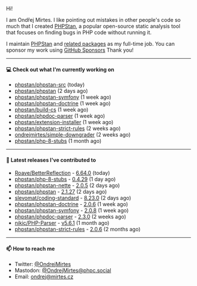 Hi!

I am Ondřej Mirtes. I like pointing out mistakes in other people's code so much that I created [PHPStan](https://phpstan.org/), a popular open-source static analysis tool that focuses on finding bugs in PHP code without running it.

I maintain [PHPStan](https://github.com/phpstan/phpstan) and [related packages](https://github.com/phpstan/) as my full-time job. You can sponsor my work using [GitHub Sponsors](https://github.com/sponsors/ondrejmirtes) Thank you!

---

#### 💻 Check out what I'm currently working on

- [phpstan/phpstan-src](https://github.com/phpstan/phpstan-src) (today)
- [phpstan/phpstan](https://github.com/phpstan/phpstan) (2 days ago)
- [phpstan/phpstan-symfony](https://github.com/phpstan/phpstan-symfony) (1 week ago)
- [phpstan/phpstan-doctrine](https://github.com/phpstan/phpstan-doctrine) (1 week ago)
- [phpstan/build-cs](https://github.com/phpstan/build-cs) (1 week ago)
- [phpstan/phpdoc-parser](https://github.com/phpstan/phpdoc-parser) (1 week ago)
- [phpstan/extension-installer](https://github.com/phpstan/extension-installer) (1 week ago)
- [phpstan/phpstan-strict-rules](https://github.com/phpstan/phpstan-strict-rules) (2 weeks ago)
- [ondrejmirtes/simple-downgrader](https://github.com/ondrejmirtes/simple-downgrader) (2 weeks ago)
- [phpstan/php-8-stubs](https://github.com/phpstan/php-8-stubs) (1 month ago)

---

#### 🔭 Latest releases I've contributed to

- [Roave/BetterReflection](https://github.com/Roave/BetterReflection) - [6.64.0](https://github.com/Roave/BetterReflection/releases/tag/6.64.0) (today)
- [phpstan/php-8-stubs](https://github.com/phpstan/php-8-stubs) - [0.4.29](https://github.com/phpstan/php-8-stubs/releases/tag/0.4.29) (1 day ago)
- [phpstan/phpstan-nette](https://github.com/phpstan/phpstan-nette) - [2.0.5](https://github.com/phpstan/phpstan-nette/releases/tag/2.0.5) (2 days ago)
- [phpstan/phpstan](https://github.com/phpstan/phpstan) - [2.1.27](https://github.com/phpstan/phpstan/releases/tag/2.1.27) (2 days ago)
- [slevomat/coding-standard](https://github.com/slevomat/coding-standard) - [8.23.0](https://github.com/slevomat/coding-standard/releases/tag/8.23.0) (2 days ago)
- [phpstan/phpstan-doctrine](https://github.com/phpstan/phpstan-doctrine) - [2.0.6](https://github.com/phpstan/phpstan-doctrine/releases/tag/2.0.6) (1 week ago)
- [phpstan/phpstan-symfony](https://github.com/phpstan/phpstan-symfony) - [2.0.8](https://github.com/phpstan/phpstan-symfony/releases/tag/2.0.8) (1 week ago)
- [phpstan/phpdoc-parser](https://github.com/phpstan/phpdoc-parser) - [2.3.0](https://github.com/phpstan/phpdoc-parser/releases/tag/2.3.0) (2 weeks ago)
- [nikic/PHP-Parser](https://github.com/nikic/PHP-Parser) - [v5.6.1](https://github.com/nikic/PHP-Parser/releases/tag/v5.6.1) (1 month ago)
- [phpstan/phpstan-strict-rules](https://github.com/phpstan/phpstan-strict-rules) - [2.0.6](https://github.com/phpstan/phpstan-strict-rules/releases/tag/2.0.6) (2 months ago)

---

#### 📫 How to reach me

- Twitter: [@OndrejMirtes](https://twitter.com/ondrejmirtes)
- Mastodon: [@OndrejMirtes@phpc.social](https://phpc.social/@OndrejMirtes)
- Email: [ondrej@mirtes.cz](mailto:ondrej@mirtes.cz)

